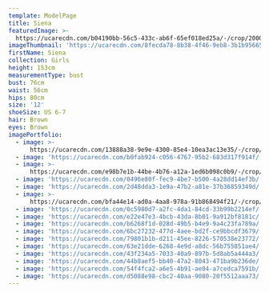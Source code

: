 ```yaml
---
template: ModelPage
title: Siena
featuredImage: >-
  https://ucarecdn.com/b04190bb-56c5-433c-ab6f-65ef018ed25a/-/crop/2000x998/0,0/-/preview/
imageThumbnail: 'https://ucarecdn.com/8fecda78-8b38-4f46-9eb8-3b1b95665e6e/'
firstName: Siena
collection: Girls
height: 153cm
measurementType: bust
bust: 76cm
waist: 56cm
hips: 80cm
size: '12'
shoeSize: US 6-7
hair: Brown
eyes: Brown
imagePortfolio:
  - image: >-
      https://ucarecdn.com/13888a38-9e9e-4300-85e4-10ea3ac13e35/-/crop/912x1302/0,64/-/preview/
  - image: 'https://ucarecdn.com/b0fab924-c056-4767-95b2-683d317f914f/'
  - image: >-
      https://ucarecdn.com/e98b7e1b-44be-4b76-a12a-1ed6b098c0b9/-/crop/629x859/0,83/-/preview/
  - image: 'https://ucarecdn.com/0496e80f-fec9-4be7-b500-4a28dd14ef3b/'
  - image: 'https://ucarecdn.com/2d48dda3-1e9a-47b2-a81e-37b36859349d/'
  - image: >-
      https://ucarecdn.com/bfa44e14-ad0a-4aa8-978a-91b868494f21/-/crop/3449x4995/0,178/-/preview/
  - image: 'https://ucarecdn.com/0c5980d7-a2fc-4da1-84cd-33b99b2214ef/'
  - image: 'https://ucarecdn.com/e22e47e3-4bcb-43da-8b01-9a912bf8181c/'
  - image: 'https://ucarecdn.com/b6268f1d-028d-49b5-b4e9-9a4c23fa789a/'
  - image: 'https://ucarecdn.com/6bc27232-477d-4aee-bd2f-ce9bbcdf3679/'
  - image: 'https://ucarecdn.com/79801b1b-d211-45ee-8226-570538e23772/'
  - image: 'https://ucarecdn.com/63e21dde-6268-4e9d-a8dc-56b755851ae4/'
  - image: 'https://ucarecdn.com/43f234a5-7033-40a9-897b-5d8ab5a444a3/'
  - image: 'https://ucarecdn.com/44b8aef5-bb40-47a2-8043-471ba9b236de/'
  - image: 'https://ucarecdn.com/54f4fca2-a6e5-4b91-ae04-a7cedca7591b/'
  - image: 'https://ucarecdn.com/d5088e98-cbc2-40aa-9080-20f5512aaa73/'
---
```


